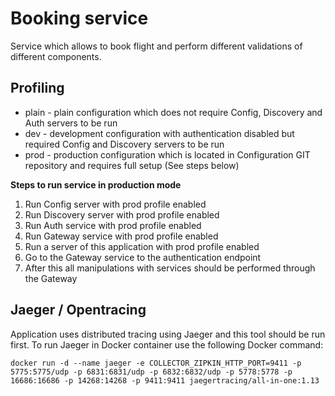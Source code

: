 # Booking service
Service which allows to book flight and perform different validations of different components.

## Profiling
* plain - plain configuration which does not require Config, Discovery and Auth servers to be run
* dev - development configuration with authentication disabled but required Config and Discovery servers to be run
* prod - production configuration which is located in Configuration GIT repository and requires full setup (See steps below)

**Steps to run service in production mode**
1. Run Config server with prod profile enabled
2. Run Discovery server with prod profile enabled
3. Run Auth service with prod profile enabled
4. Run Gateway service with prod profile enabled
5. Run a server of this application with prod profile enabled
6. Go to the Gateway service to the authentication endpoint
7. After this all manipulations with services should be performed through the Gateway

## Jaeger / Opentracing
Application uses distributed tracing using Jaeger and this tool should be run first.
To run Jaeger in Docker container use the following Docker command:

```
docker run -d --name jaeger -e COLLECTOR_ZIPKIN_HTTP_PORT=9411 -p 5775:5775/udp -p 6831:6831/udp -p 6832:6832/udp -p 5778:5778 -p 16686:16686 -p 14268:14268 -p 9411:9411 jaegertracing/all-in-one:1.13
```